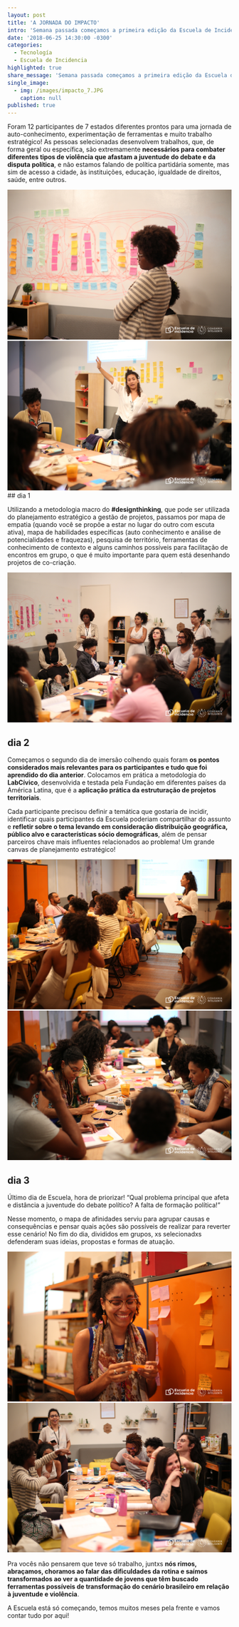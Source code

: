 ```yaml
---
layout: post
title: 'A JORNADA DO IMPACTO'
intro: 'Semana passada começamos a primeira edição da Escuela de Incidencia no Brasil e esse post é pra você que quer entender como foi isso'
date: '2018-06-25 14:30:00 -0300'
categories:
  - Tecnología
  - Escuela de Incidencia
highlighted: true
share_message: 'Semana passada começamos a primeira edição da Escuela de Incidencia no Brasil e esse post é pra você que quer entender como foi isso :)'
single_image:
  - img: /images/impacto_7.JPG
    caption: null
published: true
---
```


Foram 12 participantes de 7 estados diferentes prontos para uma jornada de auto-conhecimento, experimentação de ferramentas e muito trabalho estratégico! As pessoas selecionadas desenvolvem trabalhos, que, de forma geral ou específica, são extremamente **necessários para combater diferentes tipos de violência que afastam a juventude do debate e da disputa política**, e não estamos falando de política partidária somente, mas sim de acesso a cidade, às instituições, educação, igualdade de direitos, saúde, entre outros.

<img src="/images/impacto_1.JPG" class="img-responsive article-img-header"  />
<img src="/images/impacto_2.JPG" class="img-responsive article-img-header"  />
## dia 1

Utilizando a metodologia macro do **#designthinking**, que pode ser utilizada do planejamento estratégico a gestão de projetos, passamos por mapa de empatia (quando você se propõe a estar no lugar do outro com escuta ativa), mapa de habilidades específicas (auto conhecimento e análise de potencialidades e fraquezas), pesquisa de território, ferramentas de conhecimento de contexto e alguns caminhos possíveis para facilitação de encontros em grupo, o que é muito importante para quem está desenhando projetos de co-criação.

<img src="/images/impacto_3.JPG" class="img-responsive article-img-header"  />

## dia 2

Começamos o segundo dia de imersão colhendo quais foram **os pontos considerados mais relevantes para os participantes e tudo que foi aprendido do dia anterior**. Colocamos em prática a metodologia do **LabCívico**, desenvolvida e testada pela Fundação em diferentes países da América Latina, que é a **aplicação prática da estruturação de projetos territoriais**.

Cada participante precisou definir a temática que gostaria de incidir, identificar quais participantes da Escuela poderiam compartilhar do assunto e **refletir sobre o tema levando em consideração distribuição geográfica, público alvo e características sócio demográficas**, além de pensar parceiros chave mais influentes relacionados ao problema! Um grande canvas de planejamento estratégico!

<img src="/images/impacto_4.JPG" class="img-responsive article-img-header"  />
<img src="/images/impacto_5.JPG" class="img-responsive article-img-header"  />

## dia 3

Último dia de Escuela, hora de priorizar! “Qual problema principal que afeta e distância a juventude do debate político? A falta de formação política!”

Nesse momento, o mapa de afinidades serviu para agrupar causas e consequências e pensar quais ações são possíveis de realizar para reverter esse cenário! No fim do dia, divididos em grupos, xs selecionadxs defenderam suas ideias, propostas e formas de atuação.

<img src="/images/impacto_6.JPG" class="img-responsive article-img-header"  />
<img src="/images/impacto_7.JPG" class="img-responsive article-img-header"  />

Pra vocês não pensarem que teve só trabalho, juntxs **nós rimos, abraçamos, choramos ao falar das dificuldades da rotina e saímos transformados ao ver a quantidade de jovens que têm buscado ferramentas possíveis de transformação do cenário brasileiro em relação à juventude e violência**.


A Escuela está só começando, temos muitos meses pela frente e vamos contar tudo por aqui!
